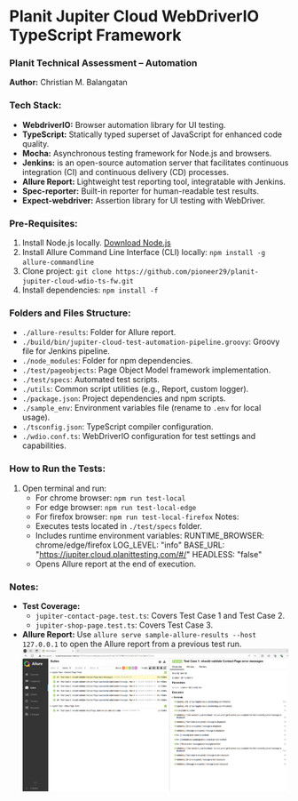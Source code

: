 # Planit Jupiter Cloud WebDriverIO TypeScript Framework

### Planit Technical Assessment – Automation

**Author:** Christian M. Balangatan

### Tech Stack:
- **WebdriverIO:** Browser automation library for UI testing.
- **TypeScript:** Statically typed superset of JavaScript for enhanced code quality.
- **Mocha:** Asynchronous testing framework for Node.js and browsers.
- **Jenkins:** is an open-source automation server that facilitates continuous integration (CI) and continuous delivery (CD) processes.
- **Allure Report:** Lightweight test reporting tool, integratable with Jenkins.
- **Spec-reporter:** Built-in reporter for human-readable test results.
- **Expect-webdriver:** Assertion library for UI testing with WebDriver.

### Pre-Requisites:
1. Install Node.js locally. [Download Node.js](https://nodejs.org/en)
2. Install Allure Command Line Interface (CLI) locally: `npm install -g allure-commandline`
3. Clone project: `git clone https://github.com/pioneer29/planit-jupiter-cloud-wdio-ts-fw.git`
4. Install dependencies: `npm install -f`

### Folders and Files Structure:
- `./allure-results`: Folder for Allure report.
- `./build/bin/jupiter-cloud-test-automation-pipeline.groovy`: Groovy file for Jenkins pipeline.
- `./node_modules`: Folder for npm dependencies.
- `./test/pageobjects`: Page Object Model framework implementation.
- `./test/specs`: Automated test scripts.
- `./utils`: Common script utilities (e.g., Report, custom logger).
- `./package.json`: Project dependencies and npm scripts.
- `./sample_env`: Environment variables file (rename to `.env` for local usage).
- `./tsconfig.json`: TypeScript compiler configuration.
- `./wdio.conf.ts`: WebDriverIO configuration for test settings and capabilities.

### How to Run the Tests:
1. Open terminal and run: 
   - For chrome browser: `npm run test-local`
   - For edge browser: `npm run test-local-edge`
   - For firefox browser: `npm run test-local-firefox`
   Notes:
    - Executes tests located in `./test/specs` folder.
    - Includes runtime environment variables: 
        RUNTIME_BROWSER: chrome/edge/firefox
        LOG_LEVEL: "info"
        BASE_URL: "https://jupiter.cloud.planittesting.com/#/"
        HEADLESS: "false"
    - Opens Allure report at the end of execution.

### Notes:
- **Test Coverage:** 
  - `jupiter-contact-page.test.ts`: Covers Test Case 1 and Test Case 2.
  - `jupiter-shop-page.test.ts`: Covers Test Case 3.
- **Allure Report:** Use `allure serve sample-allure-results --host 127.0.0.1` to open the Allure report from a previous test run.
![Alt Text](allure-report-sample.png)
